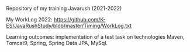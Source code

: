 Repository of my training Javarush (2021-2022)

My WorkLog 2022: https://github.com/K-ES/JavaRushStudy/blob/master/Timing/WorkLog.txt

Learning outcomes: implementation of a test task on technologies Maven, Tomcat9, Spring, Spring Data JPA, MySql.
